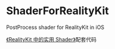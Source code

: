 # ShaderForRealityKit
PostProcess shader for RealityKit in iOS


[《RealityKit 中的实用 Shader》](https://xiaozhuanlan.com/shaderforrealitykit)配套代码
